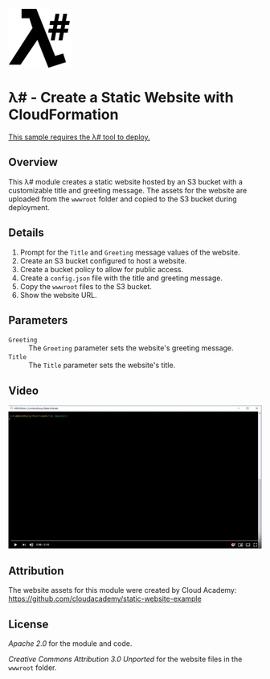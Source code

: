 ![λ#](Docs/LambdaSharp-Logo.png)

# λ# - Create a Static Website with CloudFormation

[This sample requires the λ# tool to deploy.](https://github.com/LambdaSharp/LambdaSharpTool)

## Overview

This λ# module creates a static website hosted by an S3 bucket with a customizable title and greeting message. The assets for the website are uploaded from the `wwwroot` folder and copied to the S3 bucket during deployment.

## Details

1. Prompt for the `Title` and `Greeting` message values of the website.
1. Create an S3 bucket configured to host a website.
1. Create a bucket policy to allow for public access.
1. Create a `config.json` file with the title and greeting message.
1. Copy the `wwwroot` files to the S3 bucket.
1. Show the website URL.

## Parameters

<dl>

<dt><code>Greeting</code></dt>
<dd>
The <code>Greeting</code> parameter sets the website's greeting message.
</dd>

<dt><code>Title</code></dt>
<dd>
The <code>Title</code> parameter sets the website's title.
</dd>

</dl>

## Video


[![Watch the video](Docs/Video-Thumbnail.png)](https://youtu.be/cK7rxKWO6nI)


## Attribution

The website assets for this module were created by Cloud Academy:
https://github.com/cloudacademy/static-website-example

## License

_Apache 2.0_ for the module and code.

_Creative Commons Attribution 3.0 Unported_ for the website files in the `wwwroot` folder.